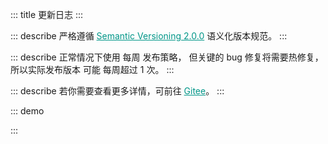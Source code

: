 ::: title 更新日志
:::

::: describe 严格遵循 <a style="color:#009688;" href="https://semver.org/lang/zh-CN/">Semantic Versioning 2.0.0</a> 语义化版本规范。
:::

::: describe 正常情况下使用 每周 发布策略， 但关键的 bug 修复将需要热修复，所以实际发布版本 可能 每周超过 1 次。
:::

::: describe 若你需要查看更多详情，可前往 <a style="color:#009688;" target="_blank" href="https://gitee.com/layui/layui-vue/releases">Gitee</a>。
:::

::: demo 
<template>
<lay-timeline>
<lay-timeline-item title="2.0.0">
    <ul> 
      <a name="2-0-0"></a> 
      <li> 
        <h3>2.0.0 <span class="layui-badge-rim">2023-04-26</span></h3> 
        <ul> 
          <li>[新增] checkcard 组件，通过卡片的形式提供单选操作。</li>
          <li>[新增] tree-select 组件 contentStyle 属性，用于设置面板的 style 样式。</li>
          <li>[新增] tree-select 组件 contentClass 属性，用于设置面板的 class 属性。</li>
          <li>[修复] layer 组件 maxmin 属性开启时，最小化内容溢出的问题。</li>
          <li>[修复] tree 组件 showCheckbox 属性启用时，title 与 checkbox 的异常间隔。</li>
          <li>[主题] global-primary-color 变量默认值由 #009688 调整为 #16baaa。</li>
          <li>[主题] global-checked-color 变量默认值由 #5FB878 调整为 #16b777。</li>
          <li>[文档] radio-button 说明从 radio 文档剥离，独立为单独的菜单项。</li>
          <li>[升级] layer-vue 到 1.8.4 版本。</li>
        </ul>  
      </li>
    </ul>
</lay-timeline-item>
<lay-timeline-item title="1.12.0">
    <ul> 
      <a name="1-12-0"></a> 
      <li> 
        <h3>1.12.0 <span class="layui-badge-rim">2023-04-25</span></h3> 
        <ul> 
          <li>[新增] radio-button 组件，通过按钮的形式展现单选操作, 可以与 radio-group 配合。</li>
          <li>[新增] radio-button 组件 model-value 属性，用于设置当前选中值。</li>
          <li>[新增] radio-button 组件 name 属性，input 原生 name 属性。</li>
          <li>[新增] radio-button 组件 label 属性与 label 插槽，用于设置单选按钮文本值。</li>
          <li>[新增] radio-button 组件 value 属性，用于设置单选按钮绑定值。</li>
          <li>[新增] radio-button 组件 disabled 属性，用于设置单选按钮禁用状态。</li>
          <li>[新增] radio-button 组件 size 属性，用于设置单选按钮尺寸。</li>
          <li>[新增] radio-button 组件 change 属性，值改变时触发。</li>
          <li>[修复] form-item 组件 console.log 代码。 </li>
          <li>[修复] vue-tsc 检测错误，固化 vue-tsc 版本。</li>
          <li>[优化] from-item 组件 label 属性与 label 插槽不存在时，labelWidth 不再生效。</li>
          <li>[文档] radio.md 新增单选按钮的代码案例。</li>
          <li>[文档] select.md 允许清空代码案例，移除禁用状态，恢复演示。</li>
        </ul>  
      </li>
    </ul>
</lay-timeline-item>
<lay-timeline-item title="1.11.0">
    <ul> 
      <a name="1-11-4"></a> 
      <li> 
        <h3>1.11.4 <span class="layui-badge-rim">2023-04-22</span></h3> 
        <ul> 
          <li>[修复] checkbox 组件 label 属性不启用时，icon 发生偏移的问题。</li>
          <li>[修复] checkbox 组件在 table cell 中默认无法居中的问题。</li>
        </ul>
      </li>
    </ul>
    <ul> 
      <a name="1-11-3"></a> 
      <li> 
        <h3>1.11.3 <span class="layui-badge-rim">2023-04-19</span></h3> 
        <ul> 
          <li>[修复] @postcss/autoprefixer 产生的 Replace fill-available to stretch 警告。</li>
          <li>[优化] checkbox 组件 label 标签与 icon 图标不居中对齐的问题。</li>
          <li>[优化] checkbox 组件 size 属性启用时，不同尺寸下的 icon 大小。</li>
          <li>[文档] transition 组件 time 属性的类型与默认值说明。</li>
        </ul>
      </li>
    </ul>
    <ul> 
      <a name="1-11-2"></a> 
      <li> 
        <h3>1.11.2 <span class="layui-badge-rim">2023-04-15</span></h3> 
        <ul> 
          <li>[修复] codesandbox 演示地址链接失效的问题。</li>
          <li>[修复] color-picker 组件 modelValue 属性缺少响应式的问题。</li>
          <li>[优化] color-picker 组件 eyeDropper 属性启用时的图标，由 svg 调整为内置 iconfont 图标项。</li>
          <li>[优化] input 组件 password 属性启用时的图标，由 svg 调整为内置 iconfont 图标项。</li>
        </ul>
      </li>
    </ul>
    <ul> 
      <a name="1-11-1"></a> 
      <li> 
        <h3>1.11.1 <span class="layui-badge-rim">2023-04-13</span></h3> 
        <ul> 
          <li>[修复] icon-picker 组件 totalPage 出现小数的问题。</li>
          <li>[修复] icon-picker 组件 下一页 操作，超出最大页码后仍不禁用的问题。</li>
        </ul>
      </li>
    </ul>
    <ul> 
      <a name="1-11-0"></a> 
      <li> 
        <h3>1.11.0 <span class="layui-badge-rim">2023-04-13</span></h3> 
        <ul> 
          <li>[新增] table 组件 sort-change 事件，在 column 排序时触发。</li>
          <li>[修复] config-provider 组件 themeVariable 属性在夜间模式下不生效的问题。</li>
          <li>[修复] tab 组件 brief 风格中标题颜色由 primary-color 调整为 checked-color 变量。</li>
          <li>[修复] page 组件 theme 属性缺省，主题色不跟随 config-provider 组件配置。</li>
          <li>[修复] date-picker 组件主题色不跟随 config-provider 组件配置。</li>
          <li>[修复] webpack 构建项目时，因为 tree-shaking 造成 index.css 丢失。</li>
          <li>[升级] icons-vue 到 1.1.0 版本。</li>
          <li>[升级] layer-vue 到 1.8.2 版本。</li>
          <li>
              <h4 style="margin-bottom: 0px !important;font-weight: 500 !important;">icons</h4>
              <ul>
                  <li>[新增] icons 组件 type 属性 layui-icon-help-circle 值, HelpCircleIcon 图标组件。</li>
                  <li>[新增] icons 组件 type 属性 layui-icon-tips-fill 值, TipsFillIcon 图标组件。</li>
                  <li>[新增] icons 组件 type 属性 layui-icon-test 值, TestIcon 图标组件。</li>
                  <li>[新增] icons 组件 type 属性 layui-icon-clear 值, ClearIcon 图标组件。</li>
                  <li>[新增] icons 组件 type 属性 layui-icon-keyboard 值, KeyboardIcon 图标组件。</li>
                  <li>[新增] icons 组件 type 属性 layui-icon-backspace 值, BackspaceIcon 图标组件。</li>
                  <li>[新增] icons 组件 type 属性 layui-icon-show 值, ShowIcon 图标组件。</li>
                  <li>[新增] icons 组件 type 属性 layui-icon-hide 值, HideIcon 图标组件。</li>
                  <li>[新增] icons 组件 type 属性 layui-icon-error 值, ErrorIcon 图标组件。</li>
                  <li>[新增] icons 组件 type 属性 layui-icon-success 值, SuccessIcon 图标组件。</li>
                  <li>[新增] icons 组件 type 属性 layui-icon-question 值, QuestionIcon 图标组件。</li>
                  <li>[新增] icons 组件 type 属性 layui-icon-lock 值, LockIcon 图标组件。</li>
                  <li>[新增] icons 组件 type 属性 layui-icon-moon 值, MoonIcon 图标组件。</li>
                  <li>[新增] icons 组件 type 属性 layui-icon-github 值, GithubIcon 图标组件。</li>
                  <li>[新增] icons 组件 type 属性 layui-icon-disabled 值, DisabledIcon 图标组件。</li>
                  <li>[新增] icons 组件 type 属性 layui-icon-gitee 值, GiteeIcon 图标组件。</li>
                  <li>[新增] icons 组件 type 属性 layui-icon-eye-invisible 值, EyeInvisibleIcon 图标组件。</li>
                  <li>[新增] icons 组件 type 属性 layui-icon-eye 值, EyeIcon 图标组件。</li>
              </ul>
          </li>
          <li>
              <h4 style="margin-bottom: 0px !important;font-weight: 500 !important;">layer</h4>
              <ul>
                  <li>[新增] layer 组件 beforeClose 回调函数，他将在关闭前触发，你可以通过 return false 来阻止关闭。</li>
                  <li>[修复] layer 组件 maxmin 属性在首次拖拽前，无法正常最小化的问题。</li>
              </ul>
          </li>
        </ul>  
      </li>
    </ul>
</lay-timeline-item>
<lay-timeline-item title="1.10.0">
    <ul> 
      <a name="1-10-0"></a> 
      <li> 
        <h3>1.10.1 <span class="layui-badge-rim">2023-04-08</span></h3> 
        <ul> 
          <li>[修复] form 组件 model 属性中对象字段为 0 时，总是验证为空的问题。</li>
          <li>[修复] form-item 组件 prop 属性无法深度取值的问题。</li>
          <li>[优化] form-item 组件 prop 属性，区分深层与浅层取值的逻辑。</li>
        </ul>
      </li>
    </ul>
    <ul> 
      <a name="1-10-0"></a> 
      <li> 
        <h3>1.10.0 <span class="layui-badge-rim">2023-04-06</span></h3> 
        <ul> 
          <li>[新增] form 组件 pane 属性，开启表单面板风格。</li>
          <li>[修复] date-picker 组件 range 启用时，因 border 属性而造成的高度不严格问题。</li>
          <li>[修复] transfer 组件处于 search 状态时，未被过滤选中的数据会被移回左侧的问题。</li>
          <li>[优化] es 产物 decode 没有被 Tree shaking, 从而造成应用构建产物体积过大的问题。</li>
          <li>[文档] button.md 页面更新 dropdown + button + button-group 实现的案例。</li>
          <li>[文档] menu.md 页面更新 indent 属性描述错误。</li>
          <li>[升级] layer-vue 到 1.8.0 版本。</li>
          <li>
              <h4 style="margin-bottom: 0px !important;font-weight: 500 !important;">layer</h4>
              <ul>
                  <li>[新增] layer 组件 moveOut 属性，默认只能在窗口内拖拽，如果你想让拖到窗外，那么设定 true 即可。</li>
                  <li>[新增] layer 组件 moveEnd 回调函数，默认不会触发，如果你需要，设定 moveEnd: function(){} 即可。</li>
                  <li>[新增] layer 组件 moveStart 回调函数，默认不会触发，如果你需要，设定 moveStart: function(){} 即可。</li>
                  <li>[优化] layer 组件 icon 属性为 1 2 3 4 5 6 7 时的图标集合。</li>
              </ul>
          </li>
        </ul>  
      </li>
    </ul>
</lay-timeline-item>
<lay-timeline-item title="1.9.x">
    <ul> 
      <a name="1-9-8"></a> 
      <li> 
        <h3>1.9.8 <span class="layui-badge-rim">2023-03-30</span></h3> 
        <ul> 
          <li>[新增] upload 组件 onProgress 属性，上传过程回调，本质为 xhr.upload.onprogress 回调函数。</li>
          <li>[优化] table 组件 autoColsWidth 属性，支持树表的列宽计算。</li>
        </ul>  
      </li>
    </ul>
    <ul> 
      <a name="1-9-7"></a> 
      <li> 
        <h3>1.9.7 <span class="layui-badge-rim">2023-03-29</span></h3> 
        <ul> 
          <li>[新增] table 组件 autoColsWidth 属性，列宽自动计算，最大程度利用空间，默认为 false。</li>
          <li>[新增] date-picker 组件 range 属性为 true 且 type 属性为 time 的时间范围选择面板。</li>
          <li>[新增] layui-vue 安装的 options 选项 zIndex 配置，用于设置 layer 的 z-index 起始值。</li>
          <li>[修复] dropdown，select, date-picker 组件 disabled 属性，修改值报错。</li>
          <li>[修复] datepicker 组件 range 启用时，内容没有沾满实际宽度，从而导致诡异的后边距。</li>
          <li>[优化] table 组件 default-expand-all 属性，使其具备响应式的能力。</li>
        </ul>  
      </li>
    </ul>
    <ul> 
      <a name="1-9-6"></a> 
      <li> 
        <h3>1.9.6 <span class="layui-badge-rim">2023-03-24</span></h3> 
        <ul> 
          <li>[新增] volar 支持，提供 components.ts 配置文件，为 volar 的自动提示功能提供支持。</li>
          <li>[优化] sub-menu 组件 id 属性为非必填，常用于静态展示，不需要 id 属性完成联动的场景。</li>
          <li>[优化] menu-item 组件 id 属性为非必填，常用于静态展示，不需要 id 属性来完成联动的场景。</li>
          <li>[优化] table 组件 selectedKeys 与 expandKeys 属性，由 Recordable[] 修改为 string[] 类型。</li>
        </ul>  
      </li>
    </ul>
    <ul> 
      <a name="1-9-5"></a> 
      <li> 
        <h3>1.9.5 <span class="layui-badge-rim">2023-03-22</span></h3> 
        <ul> 
          <li>[修复] tree-select 组件 modelValue / v-model 属性为空，input 组件回显不更新的问题。</li>
          <li>[修复] autocomplete 组件 size 属性必填导致的控制台警告，调整该属性为非必填。</li>
          <li>[修复] tree-select 组件 multiple 属性启用时，v-model / modelValue 不支持 null 值的问题。</li>
          <li>[修复] select 组件 multiple 属性启用时, v-model / modelValue 不支持 null 值的问题。</li>
        </ul>  
      </li>
    </ul>
    <ul> 
      <a name="1-9-4"></a> 
      <li> 
        <h3>1.9.4 <span class="layui-badge-rim">2023-03-22</span></h3> 
        <ul> 
          <li>[新增] table 组件 resize 属性，用于开启列宽拉伸，columns 存在同名属性，可用于开启某一列宽拉伸。</li>
          <li>[新增] autocomplete 组件 size 属性，用于设置 input 输入框尺寸。</li>     
          <li>[新增] upload 组件 before-upload 属性，用于设置上传前回调，参数为 file | file[]，通过返回 false 来阻止上传。</li>
          <li>[优化] table 组件 header 样式，移除定位属性，避免与 layer 不必要的层级冲突。</li>
          <li>[修复] date-picker 组件月份面板，点击 1 月份选项被清空的问题。</li>
        </ul>  
      </li>
    </ul>
    <ul> 
      <a name="1-9-3"></a> 
      <li> 
        <h3>1.9.3 <span class="layui-badge-rim">2023-03-17</span></h3> 
        <ul> 
          <li>[新增] table 组件 table-border-radius Css3 变量。</li>     
          <li>[新增] dropdown 组件 dropdown-content-border-radius Css3 变量。 </li>
          <li>[优化] autocomplete 组件 selected 样式，输入内容与提示内容相匹配时，使用次色标注。 </li>
          <li>[优化] global-border-radius 变量对 dropdown 组件下拉面板的样式影响。 </li>
          <li>[优化] global-border-radius 变量对 table 组件样式影响。</li>
          <li>[优化] table 组件 page 分页栏样式，修改 select 高度为 26px。</li>
        </ul>  
      </li>
    </ul>
    <ul> 
      <a name="1-9-2"></a> 
      <li> 
        <h3>1.9.2 <span class="layui-badge-rim">2023-03-13</span></h3> 
        <ul> 
          <li>[新增] auto-complete 组件，带提示的文本输入框，用于辅助输入。<a href="https:/gitee.com/layui/layui-vue/issues/I6JSOA">#I6JSOA</a></li>     
          <li>[新增] page 组件 showPage 属性开启时, 显示首页直达功能，从而改善易用性。<a href="https://gitee.com/layui/layui-vue/issues/I69ZW6">#I69ZW6</a></li>
          <li>[优化] page 组件 limits 所依赖的原生 select 高度, 使其与其他元素保持一致。</li>
          <li>
              <h4 style="margin-bottom: 0px !important;font-weight: 500 !important;">autocomplete</h4>
              <ul>
                  <li>[新增] autocomplete 组件 name 属性, input 原生 name 属性。</li>
                  <li>[新增] autocomplete 组件 allow-clear 属性, 用于开启清空操作。</li>
                  <li>[新增] autocomplete 组件 disabled 属性, 用于设置输入框禁用状态。</li>
                  <li>[新增] autocomplete 组件 placeholder 属性, 用于设置输入框提示信息。</li>
                  <li>[新增] autocomplete 组件 fetchSuggestions 属性, 输入时的回调方法，用于查询建议列表。</li>
                  <li>[新增] autocomplete 组件 contentStyle 属性, 继承至 dropdown 组件，用于设置下拉面板的 style 属性。</li>
                  <li>[新增] autocomplete 组件 contentClass 属性, 继承至 dropdown 组件，用于设置下拉面板的 class 属性。</li>
                  <li>[新增] autocomplete 组件 autoFitWidth 属性, 继承至 dropdown 组件，继承至 dropdown 组件，用于设置下拉面板是否与输入框宽度相同。</li>
              </ul>
          </li>
        </ul>  
      </li>
    </ul>
    <ul> 
      <a name="1-9-1"></a> 
      <li> 
        <h3>1.9.1 <span class="layui-badge-rim">2023-03-09</span></h3> 
        <ul>      
          <li>[新增] page 组件 showPage 属性开启时, 显示最后一页直达功能，从而改善易用性。<a href="https://gitee.com/layui/layui-vue/issues/I69ZW6">#I69ZW6</a></li>
          <li>[修复] table 组件 columns 中 type 属性为 number 的列，不会被导出的问题。<a href="https://gitee.com/layui/layui-vue/issues/I6KXVD">#I6KXVD</a></li>
          <li>[修复] table 组件导出功能，如果匹配不到字段不创建列结构，导致 excel 整体错位的问题。<a href="https://gitee.com/layui/layui-vue/issues/I6KXVD">#I6KXVD</a></li>
          <li>[修复] table 组件 columns 中包含 children 属性的 column 设置 fixed 属性不生效的问题。<a href="https://gitee.com/layui/layui-vue/issues/I6L4AY">#I6L4AY</a></li>
          <li>[优化] table 组件 columns 中 type 属性为 checkbox 或 radio 的列，不再被导出。<a href="https://gitee.com/layui/layui-vue/issues/I6KXVD">#I6KXVD</a></li>
        </ul>  
      </li>
    </ul>
    <ul> 
      <a name="1-9-0"></a> 
      <li> 
        <h3>1.9.0 <span class="layui-badge-rim">2023-03-05</span></h3> 
        <ul>      
          <li>[新增] input 组件 focus 与 blur 方法, 通过方法调用促使 input 获取焦点。</li>
          <li>[新增] textarea 组件 focus 与 blur 方法, 通过方法调用促使 textarea 获取焦点。</li>
          <li>[新增] types 目录 components.d.ts 声明文件, web-types.json, attributes.json 和 tags.json 配置文件。</li>
          <li>[优化] upload 组件 cutOptions.layerOption.area 属性, 默认值由 ["640px","640px"] 修改为 "auto"。</li>
          <li>[优化] select 组件 multiple 属性为 true 时, 传递非 array 类型数据时的异常信息。</li>
          <li>[重要] upload 组件 multiple 为 false 时, 上传时 file[0] 字段修改为 file 字段。<span style="color:red;">破坏性</span></li>
          <li>
              <h4 style="margin-bottom: 0px !important;font-weight: 500 !important;">layer</h4>
              <ul>
                  <li>[新增] layer 组件 footer 插槽, 自定义底部内容, 用于完成高度自定义的操作栏。</li>
                  <li>[新增] layer 组件 btn 数组内对象的 disabled 属性, 用于设置 button 的禁用状态。 </li>
                  <li>[新增] layer 组件 offset 属性 `tl` `tr` `bl` `br` 可选值, 在 drawer 模式时, 首个字母决定动画方向。</li>
                  <li>[修复] layer 组件 offset 属性为 `t` `l` `b` `r`, 并且宽高不是 100% 时, 位置不居中的问题。</li>
                  <li>[修复] layer 组件 title 属性作为 ref 响应值时, 内容高度不随之动态计算, 而导致内容超出窗体本身尺寸。</li>
                  <li>[修复] layer 组件 type 属性为 4 或 `drawer` 并且 offset 属性缺省的情况下弹窗居中显示的问题。</li>
                  <li>[修复] layer 组件 z-index 属性不为空时, 在操作弹窗时会被置顶逻辑覆盖的问题, 优化为 z-index 存在值时, 禁用置顶。</li>
                  <li>[修复] layer 组件 offset 属性的单位为 % 时, 实际位置会减去弹窗宽高/2长度的问题。</li>
                  <li>[优化] layer 组件 type 属性为 notifiy 或 4 类型的样式, 关闭按钮的位置, 标题与内容间距, 边框颜色与阴影等。</li>
                  <li>[优化] layer 组件 area 属性高度自适应, 并兼容一下三种高度自适应写法 area: "300px" || ["300px", "auto"] || ["300px"]。</li>
                  <li>[优化] layer 组件 type 属性为 photos 时, 标题闪烁的问题, 调整为淡入淡出。</li>
                  <li>[优化] layer 组件 content 高度自适应逻辑, 由 js 计算调整为 flex 响应式布局。</li>
                  <li>[升级] layer-vue 到 1.6.0 版本。</li>
              </ul>
          </li>
        </ul>  
      </li>
    </ul>
</lay-timeline-item>
<lay-timeline-item title="1.8.x">
    <ul> 
      <a name="1-8-10"></a> 
      <li> 
        <h3>1.8.10 <span class="layui-badge-rim">2023-02-19</span></h3> 
        <ul>
          <li>[修复] layer 与 dropdown 的层级错误, 无法在 layer 中正常显示的问题。</li>
        </ul>  
      </li>
    </ul>
    <ul> 
      <a name="1-8-9"></a> 
      <li> 
        <h3>1.8.9 <span class="layui-badge-rim">2023-02-19</span></h3> 
        <ul>
          <li>[修复] layer 组件在创建多个时, z-index 层级无法自增的问题。</li>
          <li>[修复] upload 组件裁剪后的文件固定为 image/png 类型, 与裁剪前不一致的问题。</li>
          <li>[优化] 公共工具打包到 badge 目录的问题, 在 es 模式时 badge 组件被其他组件导入的问题。</li>
          <li>[优化] upload 组件 cut-options 属性, 修复其响应式特性失效的问题。</li>
          <li>[优化] layer 组件在点击标题时, 置于所有已存在的弹出层最顶部。</li>
          <li>[优化] 移除 vue/reactivity 在源码中的使用, 从而改善打包。 </li>
          <li>[升级] @vueuse/core 到 9.12.0 版本。</li>
          <li>[升级] layer-vue 到 1.4.9 版本。</li>
        </ul>  
      </li>
    </ul>
    <ul> 
      <a name="1-8-8"></a> 
      <li> 
        <h3>1.8.8 <span class="layui-badge-rim">2023-02-17</span></h3> 
        <ul>
          <li>[修复] layer 组件 z-index 缺少响应式特性的问题。 </li>
          <li>[修复] page 组件 showPage 为 true 时, 上下页操作处于禁用状态的问题。</li>
          <li>[升级] layer-vue 1.4.8 版本。</li>
        </ul>  
      </li>
    </ul>
    <ul> 
      <a name="1-8-7"></a> 
      <li> 
        <h3>1.8.7 <span class="layui-badge-rim">2023-02-06</span></h3> 
        <ul>
          <li>[新增] tree 组件 expandKeys 属性, 用于设置展开节点</li>
          <li>[新增] cascader 组件 changeOnSelect 属性，用于开启选择即改变功能。</li>
          <li>[新增] textarea 组件 autosize 属性, 根据内容宽度自适应默认高度。</li>
          <li>[新增] textarea 组件 rols 属性, 原生属性。</li>
          <li>[新增] textarea 组件 cols 属性, 原生属性。</li>
          <li>[修复] textarea 组件 width 和 height 样式不生效的问题。</li>
        </ul>  
      </li>
    </ul>
    <ul> 
      <a name="1-8-6"></a> 
      <li> 
        <h3>1.8.6 <span class="layui-badge-rim">2023-02-03</span></h3> 
        <ul>
          <li>[新增] table 组件列插槽 row column rowIndex columnIndex 参数。</li>
          <li>[修复] upload 组件 before 事件重复回调的问题。</li>
          <li>[修复] upload 组件 layerOption 设置后，默认配置失效的问题。</li>
          <li>[过时] table 组件列插槽 data 参数。</li>
        </ul>  
      </li>
    </ul>
    <ul> 
      <a name="1-8-5"></a> 
      <li> 
        <h3>1.8.5 <span class="layui-badge-rim">2023-01-24</span></h3> 
        <ul>
          <li>[修复] upload 组件 cutOption 配置中 copperOption 属性不生效的问题。</li>
          <li>[修复] form-item 组件在 unmounted 卸载时，不会在 form 中注销，导致不正确的验证逻辑。</li>
          <li>[修复] table 组件 columns 多级表头 children 配置启用时，尾节点的右边框不显示。</li>
        </ul>  
      </li>
    </ul>
    <ul> 
      <a name="1-8-4"></a> 
      <li> 
        <h3>1.8.4 <span class="layui-badge-rim">2023-01-11</span></h3> 
        <ul>
          <li>[新增] table 组件 customSlot 插槽 column 参数，用于获取当前渲染的列信息。</li>
          <li>[修复] tree-select 组件 v-model 属性设置 null 与 undefined 时，placeholder 不生效。</li>
          <li>[修复] select 组件 v-model 属性设置 null 与 undefined 时，placeholder 不生效。</li>
          <li>[修复] table 组件 columns 属性配置 children 插槽不生效的问题。</li>
        </ul>  
      </li>
    </ul>
    <ul> 
      <a name="1-8-3"></a> 
      <li> 
        <h3>1.8.3 <span class="layui-badge-rim">2023-01-06</span></h3> 
        <ul>
          <li>[修复] tree-select 组件多选模式点击节点产生错误异常的问题。</li>
          <li>[修复] tree-select 组件 checkStrictly 属性为 false 时，删除父节点子节点不删除的问题。</li>
          <li>[修复] date-picker 组件范围选择，type 属性为 yearmonth 时右下角仍展示具体日期的问题。</li>
          <li>[修复] input 组件 style 属性 border-radius 设置过大导致的边角缺失。</li>
          <li>[修复] input 组件 type 属性为 number 时显示原生加减操作的问题。</li>
          <li>[文档] 主题配置 "重置配置" 功能实现。</li>
        </ul>  
      </li>
    </ul>
    <ul> 
      <a name="1-8-2"></a> 
      <li> 
        <h3>1.8.2 <span class="layui-badge-rim">2022-12-29</span></h3> 
        <ul>
          <li>[修复] select 组件多选模式 placeholder 在有选中值时仍显示的问题。</li>
          <li>[修复] tree-select 组件多选模式 placeholder 在有选中值时仍显示的问题。</li>
          <li>[修复] tree-select 组件多选模式点击 + - 号仍触发 change 事件的问题。</li>
        </ul>  
      </li>
    </ul>
    <ul> 
      <a name="1-8-1"></a> 
      <li> 
        <h3>1.8.1 <span class="layui-badge-rim">2022-12-29</span></h3> 
        <ul>
          <li>[修复] badge 组件 color 属性失效的问题。</li>
          <li>[修复] barcode 组件属性缺少响应式的能力。 </li>
          <li>[修复] treeSelect 多选模式 值 无法删除的问题。</li>
          <li>[修复] treeSelect 多选模式 change 事件多次触发的问题。</li>
          <li>[修复] qrcode 组件 backgroundColor 属性必填警告。</li>
          <li>[修复] qrcode 组件属性缺少响应式的能力。 </li>
          <li>[修复] qrcode 组件 width 属性必填警告。</li>
          <li>[修复] qrcode 组件 color 属性必填警告。</li>
        </ul>  
      </li>
    </ul>
    <ul> 
      <a name="1-8-0"></a> 
      <li> 
        <h3>1.8.0 <span class="layui-badge-rim">2022-12-29</span></h3> 
        <ul>
          <li>
            <h4 style="margin-bottom: 0px !important;font-weight: 500 !important;">Tree Select</h4>
              <ul>
                <li>[新增] tree-select 组件 v-model 属性，用于设置当前选择值。</li>
                <li>[新增] tree-select 组件 data 属性，用于设置树数据。</li>
                <li>[新增] tree-select 组件 multiple 属性，用于设置开启多选模式。</li>
                <li>[新增] tree-select 组件 allow-clear 属性，用于开启清空操作。</li>
                <li>[新增] tree-select 组件 disabled 属性，用于禁用选择。</li>
                <li>[新增] tree-select 组件 placeholder 属性，用于设置提示信息。</li>
                <li>[新增] tree-select 组件 checkStrictly 属性，用于禁用复选框的级联逻辑。</li>
                <li>[新增] tree-select 组件 collapseTagsTooltip 属性，用于开启多选值折叠显示。</li>
                <li>[新增] tree-select 组件 minCollapsedNum 属性，用于设置超过指定标签数量后开启折叠。</li>
                <li>[新增] tree-select 组件 size 属性，用于设置组件尺寸。</li>
              </ul>
          </li>
          <li>
            <h4 style="margin-bottom: 0px !important;font-weight: 500 !important;">Qrcode</h4>
              <ul>
                <li>[新增] qrcode 组件 text 属性，用于设置二维码实际值。</li>
                <li>[新增] qrcode 组件 color 属性，用于设置二维码前景色。</li>
                <li>[新增] qrcode 组件 background-color 属性，用于设置二维码背景色。</li>
                <li>[新增] qrcode 组件 width 属性，用于设置二维码宽度。</li>
              </ul>
          </li>
          <li>
            <h4 style="margin-bottom: 0px !important;font-weight: 500 !important;">Barcode</h4>
              <ul>
                <li>[新增] barcode 组件 value 属性，用于设置条形码实际值。</li>
                <li>[新增] barcode 组件 line-color 属性，用于设置条形码颜色。</li>
                <li>[新增] barcode 组件 width 属性，用于设置条形码每条之间的宽度。</li>
                <li>[新增] barcode 组件 height 属性，用于设置条形码高度。</li>
                <li>[新增] barcode 组件 margin 属性，用于设置条形码周边空白间距。</li>
                <li>[新增] barcode 组件 displayValue 属性，用于设置显示条形码实际值。</li>
                <li>[新增] barcode 组件 text 属性，用于覆盖默认的文本信息。</li>
                <li>[新增] barcode 组件 background 属性，用于设置条形码背景色。</li>
                <li>[新增] barcode 组件 format 属性，用于设置条形码类型。</li>
              </ul>
          </li>
          <li>
            <h4 style="margin-bottom: 0px !important;font-weight: 500 !important;">其他</h4>
              <ul>
                <li>[新增] menu-item 组件 to 属性，路由目标地址，设置该属性后，开启 router 模式。</li>
                <li>[修复] table 组件 column 配置值变动时，旧的 column 配置未被清空的问题。</li>
                <li>[修复] cascader 组件 v-model 属性不为空时，初始化触发 change 回调的问题。</li>
                <li>[修复] cascader 组件 v-model 属性值更新时，回显失效的问题。</li>
                <li>[修复] badge 组件 theme 属性未设置时, 水波纹效果不生效。</li>
                <li>[修复] icon-picker 组件 class 的错误命名。</li>
                <li>[优化] input 组件 allow-clear 属性，默认不显示清空按钮，鼠标移入后展示。</li>
                <li>[优化] textarea 组件 allow-clear 属性，默认不显示清空按钮，鼠标移入后展示。</li>
                <li>[优化] select 组件 allow-clear 属性，默认不显示清空按钮，鼠标移入后展示。</li>
                <li>[优化] icon-picker 组件 allow-clear 属性，默认不显示清空按钮，鼠标移入后展示。</li>
                <li>[优化] table 组件 column 配置 type 为 number 类型时，起始坐标结合分页数据。</li>
              </ul>
          </li>
        </ul>  
      </li>
    </ul>
  </lay-timeline-item>
  <lay-timeline-item title="1.7.x">
    <ul> 
      <a name="1-7-13"></a> 
      <li> 
        <h3>1.7.13 <span class="layui-badge-rim">2022-12-18</span></h3> 
        <ul>
          <li>[修复] select 组件多选模式设置 style 属性 width 宽度失效问题。</li>
          <li>[修复] transfer 组件 search-method 设置后默认检索逻辑仍生效的问题。</li>
          <li>[修复] transfer 组件 width 属性受 flex 影响宽度不稳定的问题。</li>
          <li>[修复] tab 组件在夜间模式下默认样式与卡片样式出现额外的白色边框。</li>
          <li>[优化] transfer 组件 search 属性开启时，拼字阶段仍触发搜索的问题。</li>
          <li>[优化] router 路由拦截添加 nprogress 加载过渡动画。</li>
        </ul>  
      </li>
    </ul>
      <ul> 
      <a name="1-7-12"></a> 
      <li> 
        <h3>1.7.12 <span class="layui-badge-rim">2022-12-15</span></h3> 
        <ul>
          <li>[新增] transfer 组件 leftTitle 插槽, 自定义左侧标题。</li>
          <li>[新增] transfer 组件 rightTitle 插槽, 自定义右侧标题。</li>
          <li>[新增] transfer 组件 search-method 方法，自定义搜索逻辑。</li>
          <li>[新增] tag-input 组件 append 插槽, 用于前缀自定义内容。</li>
          <li>[新增] tag-input 组件 prepend 插槽, 用于后缀自定义内容。</li>
          <li>[新增] select 组件 append 插槽, 用于前缀自定义内容。</li>
          <li>[新增] select 组件 prepend 插槽，用于后缀自定义内容。</li>
          <li>[新增] split-panel-item 组件 space 属性百分比数值支持。</li>
          <li>[修复] icon-picker 组件按需加载 lay-icon 无法解析的警告。</li>
          <li>[修复] transfer 组件 dataSource 配置不存在 title 属性时产生异常。</li>
          <li>[修复] table 组件 columns 属性动态修改后表格不刷新的响应式问题。</li>
        </ul>  
      </li>
    </ul>
    <ul> 
      <a name="1-7-11"></a> 
      <li> 
        <h3>1.7.11 <span class="layui-badge-rim">2022-12-05</span></h3> 
        <ul>
          <li>[新增] tab 组件鼠标滚动功能, 兼容移动端 touch 事件。</li>
          <li>[新增] textarea 组件 autosize 属性, 根据内容自适应大小。</li>
          <li>[新增] icon-picker 组件 allow-clear 属性, 开启清空操作。</li>
          <li>[修复] button 组件 夜间模式 下, 普通按钮边框高亮与背景色不一致的问题。</li>
          <li>[修复] cascader 组件 v-model 属性不为空时, 无法正常回显。</li>
          <li>[修复] select 组件 muilpart 为 true 时候 placeholder 属性无效。</li>
          <li>[修复] page-header 组件 backIcon 插槽 html 中使用无效。</li>
          <li>[优化] checkbox 组件 默认主题 下, 勾选框多余的左边框。</li>
          <li>[优化] icon-picker 组件 下拉 图标, 在打开关闭时赋予不同的状态。</li>
          <li>[优化] table 组件 .layui-table-total 背景色 fixed 字段不生效的问题。</li>
          <li>[优化] layer 组件 success 回调执行时机。</li>
        </ul> 
      </li>
    </ul>
    <ul> 
      <a name="1-7-10"></a> 
      <li> 
        <h3>1.7.10 <span class="layui-badge-rim">2022-11-30</span></h3> 
        <ul>
          <li>[修复] select 组件 search-method 属性, 自定义搜索逻辑不生效。</li>
          <li>[优化] select 组件文档, 简化使用案例。</li>
        </ul> 
      </li>
    </ul>
    <ul> 
      <a name="1-7-9"></a> 
      <li> 
        <h3>1.7.9 <span class="layui-badge-rim">2022-11-22</span></h3> 
        <ul>
          <li>[新增] select 组件 search-method 属性, 允许自定义搜索逻辑。</li>
          <li>[修复] tag 组件 max-width 属性, 内容超出后 `...` 省略符缺失。</li>
          <li>[修复] table 组件 column 属性 align 配置失效, 该问题仅存在 1.7.8 版本。</li>
          <li>[修复] select 组件 build 后, 选中内容无法正确回显。</li>
          <li>[修复] tab 组件 build 后, tab-item 无法正确显示, 在嵌套 v-for 时。</li>
          <li>[修复] table 组件 default-toolbar 在配置数组时, 未按顺序渲染。</li>
        </ul> 
      </li>
    </ul>
    <ul> 
      <a name="1-7-8"></a> 
      <li> 
        <h3>1.7.8 <span class="layui-badge-rim">2022-11-19</span></h3> 
        <ul>
          <li>[新增] upload 组件 auto 属性, 是否自动上传配置。</li>
          <li>[修复] table 组件 ellipsisTooltip 属性不生效。</li>
          <li>[优化] backtop 组件部分浏览器版本无法正常返回顶部。</li>
          <li>[优化] date-picker 组件 btn 操作 border-radius 样式细节。</li>
          <li>[优化] tag-input 组件 maxWidth 属性默认为 100%。</li>
          <li>[优化] tag-input 组件 tagWidth 超出 input 宽度时自动省略文本。</li>
          <li>[优化] table 组件 default-toolbar 属性支持 Array 类型, 举例：['print']。</li>
          <li>[优化] select 组件 dropdown 关闭时统一清空 search 内容。</li>
        </ul> 
      </li>
    </ul>
    <ul> 
      <a name="1-7-7"></a> 
      <li> 
        <h3>1.7.7 <span class="layui-badge-rim">2022-11-11</span></h3> 
        <ul>
          <li>[新增] upload 组件 text 属性, 设置上传描述。</li>
          <li>[新增] upload 组件 dragText 属性, 设置拖拽面板提示信息。</li>
          <li>[修复] select-option 组件 default 插槽内容为多层元素时, 使用 label 属性值作为回显。</li>
          <li>[修复] input-number 组件 step 设置为小数时精度丢失的问题。</li>
          <li>[修复] tooltip 组件临近屏幕边界, 三角位置显示错误。</li>
          <li>[优化] select-option 组件 多选 模式只能点击复选框的问题。</li>
          <li>[优化] select 组件 search 事件在拼字时触发的问题。</li>
          <li>[优化] select 组件 change 事件触发时机不恰当的问题。</li>
        </ul> 
      </li>
    </ul>
    <ul> 
      <a name="1-7-6"></a> 
      <li> 
        <h3>1.7.6 <span class="layui-badge-rim">2022-11-09</span></h3> 
        <ul>
          <li>[新增] page-header 组件 back-icon 插槽, 自定义返回图标。</li>
          <li>[新增] page-header 组件 back-icon 属性, 自定义返回图标。</li>
          <li>[修复] input-number 组件 step 设置为小数时精度丢失的问题。</li>
          <li>[修复] datePicker 组件 年选择器 清空后再点击确定回显错误。</li>
          <li>[修复] select 组件 单选模式 与 多选模式 清空操作样式不统一的问题。</li>
          <li>[修复] select 组件 单选模式 与 多选模式 下拉宽度不一致的问题。</li>
          <li>[修复] select 组件 多选模式 @search 事件不生效的问题。</li>
          <li>[优化] select 组件 label 属性不兼容 number 类型。</li>
          <li>[优化] select-option 组件 label 属性为 null 时, 单选不展示。</li>
          <li>[优化] select-option 组件 label 属性为 null 时, 搜索报错。</li>
          <li>[优化] datePicker 组件 新增change,blur,foucs事件。</li>
        </ul> 
      </li>
    </ul>
    <ul> 
      <a name="1-7-5"></a> 
      <li> 
        <h3>1.7.5 <span class="layui-badge-rim">2022-11-06</span></h3> 
        <ul>
          <li>[修复] select 组件单选模式验证失败后边框无变化的问题。</li>
          <li>[修复] tooltip 组件临近屏幕边界, 三角位置显示错误。</li>
          <li>[修复] upload 组件开启 cut 裁剪属性, 取消上传仍会弹出裁剪界面。</li>
          <li>[修复] upload 组件开启 cut 裁剪属性, 多次上传同文件, 非首次都不会弹出裁剪框。</li>
          <li>[优化] collapse 组件 collapseTransition 属性开启时, 为下拉图标增加转场动画。</li>
        </ul> 
      </li>
    </ul>
    <ul> 
      <a name="1-7-4"></a> 
      <li> 
        <h3>1.7.4 <span class="layui-badge-rim">2022-11-04</span></h3> 
        <ul>
          <li>[新增] button 按钮 active 效果。</li>
          <li>[新增] input 组件 max 与 min 属性, 用于控制 number 类型下手动输入值的范围。</li>
          <li>[修复] textarea 组件边框 hover 状态颜色和其它 form 系列组件不一样的问题。</li>
          <li>[修复] tag-input 组件获取焦点与 hover 状态和其它 form 系列组件不一样的问题。</li>
          <li>[修复] upload 组件多次上传同一文件时，除了第一次都无法正常触发到@before和@done 事件。</li>
          <li>[修复] select 组件 slots 无法正常解决注释的问题。</li>
          <li>[修复] tab 组件 slots 无法正常解决注释与 v-if 的问题。</li>
          <li>[修复] select 单选模式和多选模式, 鼠标悬停时边框颜色不一样的问题。</li>
          <li>[修复] textarea 双向绑定在拼字时触发更新的问题。</li>
          <li>[修复] input-number 组件 disabled-input 属性开启时，点击减号无效。</li>
          <li>[修复] input-number 的 min 和 max 属性在手动输入值的场景下无效。</li>
          <li>[修复] button 组件 disabled 属性无效。</li>
          <li>[修复] button-group 组件, 个别类型无法正常显示分割线。</li>
          <li>[修复] select 组件禁用后 仍能清空的问题。</li>
          <li>[修复] input-number 组件无法手动输入负数的问题。</li>
          <li>[修复] input-number 组件清空内容，输入框失去焦点后数字复显的问题。</li>
          <li>[修复] input-number 组件设置步长点击增加，直接拼接字符串的问题。</li>
          <li>[修复] textarea 和 select 验证失败后边框颜色没有变成红色。</li>
        </ul> 
      </li>
    </ul>
    <ul> 
      <a name="1-7-3"></a> 
      <li> 
        <h3>1.7.3 <span class="layui-badge-rim">2022-10-27</span></h3> 
        <ul>
          <li>[修复] table 组件 滚动条 拖拽时 header 产生错位。</li>
          <li>[修复] layer 组件 notifiy 类型 css 丢失的问题。</li>
          <li>[优化] layer 组件 notifiy 类型 class 命名规范。</li>
          <li>[升级] layer-vue 1.4.7 版本。</li>
        </ul> 
      </li>
    </ul>
    <ul> 
      <a name="1-7-2"></a> 
      <li> 
        <h3>1.7.2 <span class="layui-badge-rim">2022-10-26</span></h3> 
        <ul>
          <li>[优化] input 组件 disabled 属性禁用效果。</li>
          <li>[优化] textarea 组件 disabled 属性禁用效果。</li>
          <li>[优化] switch 组件 disabled 属性禁用效果。</li>
          <li>[优化] select 组件 disabled 属性禁用效果。</li>
          <li>[优化] tag-input 组件 disabled 属性禁用效果。</li>
          <li>[优化] color-picker 组件 disabled 属性禁用效果。</li>
          <li>[优化] cascader 组件 disabled 属性禁用效果。</li>
          <li>[优化] icon-picker 组件 disabled 属性禁用效果。</li>
        </ul> 
      </li>
    </ul>
    <ul> 
      <a name="1-7-1"></a> 
      <li> 
        <h3>1.7.1 <span class="layui-badge-rim">2022-10-26</span></h3> 
        <ul>
          <li>[新增] date-picker 组件 placeholder 属性 array 类型兼容。</li>
          <li>[修复] date-picker 组件 range 属性为 true 时的 国际化 翻译失效。</li> 
          <li>[修复] date-picker 组件 range 属性为 true 时的 lay-dropdown 无法解析警告。</li>
          <li>[修复] upload 组件 裁剪 案例不生效问题, 前提需要 acceptMime 为 images 值。</li>
          <li>[优化] upload 组件 i18n 国际化支持。</li>
        </ul> 
      </li>
    </ul>
    <ul> 
      <a name="1-7-0"></a> 
      <li> 
        <h3>1.7.0 <span class="layui-badge-rim">2022-10-24</span></h3> 
        <ul>
          <li>[新增] select 组件 contentClass 属性, 用于自定义内容区域 class 属性。</li>
          <li>[新增] select 组件 contentStyle 属性, 用于自定义内容区域 style 属性。</li>
          <li>[新增] icon-picker 组件 disabled 属性, 禁用颜色选择。</li>
          <li>[新增] icon-picker 组件 contentClass 属性, 用于自定义内容区域 class 属性。</li>
          <li>[新增] icon-picker 组件 contentStyle 属性, 用于自定义内容区域 style 属性。</li>
          <li>[新增] color-picker 组件 disabled 属性, 禁用图标选择。</li>
          <li>[新增] color-picker 组件 contentClass 属性, 用于自定义内容区域 class 属性。</li>
          <li>[新增] color-picker 组件 contentStyle 属性, 用于自定义内容区域 style 属性。</li>
          <li>[新增] cascader 组件 disabled 属性, 禁用数据选择。</li>
          <li>[新增] cascader 组件 contentClass 属性, 用于自定义内容区域 class 属性。</li>
          <li>[新增] cascader 组件 contentStyle 属性, 用于自定义内容区域 style 属性。</li>
          <li>[新增] date-picker 组件 contentClass 属性, 用于自定义内容区域 class 属性。</li>
          <li>[新增] date-picker 组件 contentStyle 属性, 用于自定义内容区域 style 属性。</li>
          <li>[修复] date-picker 组件 type 属性为 date 值, range 属性为 true 时, 结束月份出现 13 月的问题。</li>
          <li>[修复] space 组件 size 属性使用内置 string ['md','sm'] 不生效的问题。</li>
          <li>[修复] table 组件 datasource 为空, 表头超出宽度无法滚动的问题。</li>
          <li>[修复] page 组件 pages 属性起始页计算逻辑, 在接近尾页时 pages 页码不对应的问题。</li>
          <li>[修复] select 组件 multiple 与 disabled 属性同时为 true 时, 禁用效果失效。</li>
          <li>[删除] select 组件 show-empty 属性, 由用户自定义 select-option 代替。</li>
          <li>[删除] select 组件 empty-message 属性, 由用户自定义 select-option 代替。</li>
          <li>[删除] select 组件 placeholder, searchPlaceholder 属性默认值, 由使用者提供。</li>
          <li>[优化] select 组件 disabled 属性效果, hover 状态显示禁用光标, 并保持 border 颜色不变。</li>
          <li>[优化] input 组件 disabled 属性效果, hover 状态保持 border 颜色不变。</li>
          <li>[优化] switch 组件 disabled 属性效果, 光标移入圆形白色按钮不显示禁用光标。</li>
          <li>[优化] tag-input 组件 disabled 属性效果, 与其他组件保持相同设计规范。</li>
          <li>[优化] date-picker, empty, page 组件支持 i18n 国际化。</li>
        </ul> 
      </li>
    </ul>
  </lay-timeline-item>
  <lay-timeline-item title="1.6.x">
    <ul> 
      <a name="1-6-9"></a> 
      <li> 
        <h3>1.6.9 <span class="layui-badge-rim">2022-10-18</span></h3> 
        <ul>
          <li>[修复] select 组件内部维护 options 时导致的内存溢出问题。</li>
          <li>[修复] select 组件单选模式 showSearch 属性开启时, 输入框循环重置的问题。</li>
          <li>[修复] upload 组件 drag 为 true 时, 获取拖拽文件 files 集合失败, 无法正常上传。</li>
          <li>[优化] layer 组件 id 属性, 当值相同时仅保留最新的弹出层实例。</li>
          <li>[升级] layer-vue 1.4.6 版本。</li> 
        </ul> 
      </li>
    </ul>
    <ul> 
      <a name="1-6-8"></a> 
      <li> 
        <h3>1.6.8 <span class="layui-badge-rim">2022-10-14</span></h3> 
        <ul>
          <li>[修复] upload 组件 drag 为 false 时的 removeEventListener 警告。</li>
          <li>[修复] upload 组件销毁 drap drapenter dragover 事件未注销。</li>
        </ul> 
      </li>
    </ul>
    <ul> 
      <a name="1-6-7"></a> 
      <li> 
        <h3>1.6.7 <span class="layui-badge-rim">2022-10-13</span></h3> 
        <ul>
          <li>[修复] menu 组件 ident 属性带来的 typescript 警告。</li>
          <li>[修复] tansfer 组件 data-source 属性缺少响应式的特性。</li>
          <li>[修复] upload 组件 drag 属性开启后, 拖拽上传无效的问题。</li>
          <li>[优化] switch 组件 on-switch-text 和 un-switch-text 属性, 为描述提供适当边距。</li>
          <li>[优化] config-provider 组件 dark-partial 属性默认值, 降低整体饱和度。</li>
        </ul> 
      </li>
    </ul>
    <ul> 
      <a name="1-6-6"></a> 
      <li> 
        <h3>1.6.6 <span class="layui-badge-rim">2022-10-11</span></h3> 
        <ul>
          <li>[新增] menu 组件 ident 属性, 用于开启目录缩进与缩进尺寸。</li>
          <li>[新增] table 组件 column 配置 total-row-method 属性, 用于自定义列统计逻辑。</li>
          <li>[修复] table 组件 column 配置 fixed 属性, 特殊情况下的列空白问题。</li>
          <li>[修复] talle 组件 table-row 行 algin 等属性, 不跟随 column 列配置的问题。</li>
          <li>[修复] table 组件 table-row 行 fixed 属性不生效的问题。</li>
        </ul> 
      </li>
    </ul>
    <ul> 
      <a name="1-6-5"></a> 
      <li> 
        <h3>1.6.5 <span class="layui-badge-rim">2022-10-11</span></h3> 
        <ul>
          <li>[新增] datePicker 组件 type 属性为 date 与 datetime 时, 支持时间戳传入。</li>
          <li>[修复] datePicker 组件 type 属性为 dateTime 时 同时选择日期与时间不生效问题。</li>
          <li>[修复] datepicker 组件 type 属性为 mouth 时, v-model 为 number 类型时, 月份选择显示NaN。</li>
          <li>[修复] tree 组件 checkedKeys 属性赋值默认子集全部选中的问题。</li>
          <li>[修复] layer 组件在高版本 google 中的 event.path 警告信息。</li>
          <li>[修复] select-option 组件 default 插槽不可用的问题。</li>
        </ul> 
      </li>
    </ul>
    <ul> 
      <a name="1-6-4"></a> 
      <li> 
        <h3>1.6.4 <span class="layui-badge-rim">2022-10-09</span></h3> 
        <ul>
          <li>[修复] radio 组件 value 属性不兼容 number 类型而导致类型警告。</li>
          <li>[修复] table 组件 .layui-table-body 增加过渡动画后, 修改 height 样式, 导致 header 错位。</li>
          <li>[修复] select-option 组件在伴随 v-if 指令时导致无法正常渲染。</li>
        </ul> 
      </li>
    </ul>
    <ul> 
      <a name="1-6-3"></a> 
      <li> 
        <h3>1.6.3 <span class="layui-badge-rim">2022-10-08</span></h3> 
        <ul>
          <li>[修复] select 组件 option 子组件 hover 样式缺失。</li>
          <li>[修复] select 组件下拉图标在选择 option 后状态不重置的问题。</li>
          <li>[修复] select 组件多选模式, 选项无法手动删除的问题。</li>
          <li>[修复] layer 组件 end 回调函数多次触发的问题。</li>
        </ul> 
      </li>
    </ul>
    <ul> 
      <a name="1-6-2"></a> 
      <li> 
        <h3>1.6.2 <span class="layui-badge-rim">2022-10-07</span></h3> 
        <ul>
          <li>[修复] upload 组件 size 属性提示信息单位换算错误。</li>
          <li>[修复] tree 组件 checkStrictly 属性为 true 时, 初始数据仍关联选择。</li>
          <li>[修复] icon-picker 组件 v-model 缺失响应式特性。</li>
          <li>[修复] select-option 组件 hover 状态的选择样式。</li>
          <li>[升级] 升级 vue 3.2.40 与 typescript 4.8.4。</li>
        </ul> 
      </li>
    </ul>
    <ul> 
      <a name="1-6-1"></a> 
      <li> 
        <h3>1.6.1 <span class="layui-badge-rim">2022-10-06</span></h3> 
        <ul>
          <li>[修复] layer 组件 v-model 默认为 true 时弹出层不显示的问题。</li>
          <li>[修复] layer 组件 success 回调函数属性默认显示时不触发的问题。</li>
          <li>[修复] layer 组件 msg 调用 content-height 内容高度计算不正确。</li>
          <li>[修复] layer 组件 btn 与 close 操作抖动的问题。</li>
          <li>[升级] layer-vue 1.4.3 版本。</li>
        </ul> 
      </li>
    </ul>
    <ul> 
      <a name="1-6-0"></a> 
      <li> 
        <h3>1.6.0 <span class="layui-badge-rim">2022-10-04</span></h3> 
        <ul>
          <li>[新增] tree 组件 checkStrictly 属性, 开启复选框时解除父子联动关系, 默认为 false。</li>
          <li>[修复] tree 组件 title 自定义标题插槽, 不生效的问题。</li>
          <li>[修复] tree 组件 node 配置 disabled 启用时, @node-click 事件仍触发的问题。</li>
          <li>[修复] select 组件 multiple 开启时, 值不存在时导致控制台异常。</li>
          <li>[修复] timeline 组件 title 属性必填警告。</li>
          <li>[修复] cascader 组件 trigger 属性必填警告。</li>
          <li>[修复] select-option 组件 value 属性 number 类型值警告。</li>
          <li>[修复] checkbox 组件 value 属性 number 类型值警告。</li>
          <li>[修复] checkbox 组件 label 属性与 default 插槽不设置, layui-checkbox-label 元素仍存在的问题。</li>
          <li>[修复] tree 组件 show-checkbox 为 true 时, 复选框与标题间距过宽的问题。</li>
          <li>[修复] tree 组件 node 配置 disabled 启用时, 仍会因为父子关联选择。</li>
          <li>[修复] table 组件 indentSize 属性, 在加载远程数据时不生效的问题。</li>
          <li>[调整] date-picker 组件 laydate-range-hover 前景色与背景色。</li>
        </ul> 
      </li>
    </ul>
  </lay-timeline-item>
  <lay-timeline-item title="1.5.x">
      <ul> 
      <a name="1-5-1"></a> 
      <li> 
        <h3>1.5.1 <span class="layui-badge-rim">2022-09-30</span></h3> 
        <ul>
          <li>[新增] avatar 组件 default 插槽, 支持文本头像, 用于复杂场景。</li>
          <li>[新增] avatar 组件 icon 属性, 用于展示 iconfont 头像, 默认值为 `layui-icon-username`。</li>
          <li>[修复] select 组件 multiple 为 true 且 showSearch 为 true 时光标为输入, 否则为小手指。</li>
          <li>[修复] select 组件 slots 延时渲染, 选中项 label 不更新的问题。</li>
        </ul> 
      </li>
    </ul>
    <ul> 
      <a name="1-5-0"></a> 
      <li> 
        <h3>1.5.0 <span class="layui-badge-rim">2022-09-29</span></h3> 
        <ul>
          <li>[新增] tag-input 标签输入框组件, 用于录入事物的属性与纬度。</li>
          <li>[新增] table 组件 header 插槽, 用于在工具栏与表格之间插入元素。</li>
          <li>[新增] tabitem 组件 icon 属性, 提供 title 属性前置 icon 设置。</li>
          <li>[新增] select 组件 searchPlaceholder 属性, 自定义搜索提示信息。</li>
          <li>[新增] select 组件 minCollapsedNum 属性, 多选模式选中项超过多少时折叠。</li>
          <li>[新增] select 组件 collapseTagsTooltip 属性, 多选模式下是否悬浮显示折叠的选中项。</li>
          <li>[修复] cascader 外部清空 modelValue, 选中项仍不清楚的问题。</li>
          <li>[修复] tolltip 组件 content 变化时, 位置无法自动计算调整的问题。</li>
          <li>[修复] breadcrumb-item 组件无法正确传递 attrs, 导致 @click 等自定义事件失效。</li>
          <li>[修复] layout 组件仅引入了 footer 作为内容元素时, layui-layout-vertical 样式不生效, 导致布局错误。</li>
          <li>[修复] select 组件 multiple 属性为 true 时, 删除选项时清空筛选条件的问题。</li>
          <li>[修复] select 组件多选模式下提示信息错误, 将 "请选择" 调整为 "请输入"。</li>
          <li>[修复] select 组件与 table 组件组合使用时, 下拉内容被遮盖。</li>
          <li>[修复] select 组件位于 layer 底部时, 点击时出现滚动条。</li>
          <li>[修复] select 组件外部修改 modelValue 值时, option 不选中的问题。</li>
          <li>[修复] icon-picker 组件 show-search 属性开启时, 搜索不生效的问题。</li>
          <li>[修复] notice-bar 组件切换页面后, NodeJS.Timeout 定时器不清除的问题。</li>
          <li>[优化] page 组件 limit 逻辑, 切换 limit 后，如果页数大于当前页，保持当前页码不变，否则使用最大页码。</li>
          <li>[优化] input 组件 suffix 插槽与 allow-clear 启用时的显示顺序, clear > suffix。</li>
          <li>[优化] tag 组件 border background height 等, 使其更贴合 layui 的设计规范。</li>
          <li>[优化] input 组件 suffix prefix password clear 左右布局, 由 15px 调整至 10px。</li>
          <li>[优化] input 组件 prefix 与 prefix-icon 存在时, 取消左侧边距缩进。</li>
          <li>[删除] select 组件 create 属性 与 create 事件。</li>
        </ul> 
      </li>
    </ul>
</lay-timeline-item>
</lay-timeline>
</template>

<script setup>
import { ref } from 'vue';
</script>

:::
